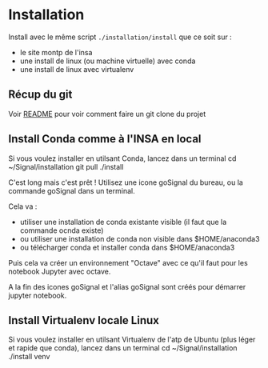 # Installation

Install avec le même script ``./installation/install`` que ce soit sur :
   * le site montp de l'insa
   * une install de linux (ou machine virtuelle) avec conda
   * une install de linux avec virtualenv

## Récup du git
Voir [README](../README.md "README du Github") pour voir comment faire un git clone du projet
	
## Install Conda comme à l'INSA en local

Si vous voulez installer en utilsant Conda, lancez dans un terminal
   cd ~/Signal/installation
   git pull
   ./install

C'est long mais c'est prêt !
Utilisez une icone goSignal du bureau, ou la commande goSignal dans un terminal.

Cela va :

  * utiliser une installation de conda existante visible (il faut que la commande ocnda existe)
  * ou utiliser une installation de conda non visible dans $HOME/anaconda3
  * ou télécharger conda et installer conda dans $HOME/anaconda3

Puis cela va créer un environnement "Octave" avec ce qu'il faut pour les notebook Jupyter avec octave. 

A la fin des icones goSignal et l'alias goSignal sont créés pour démarrer jupyter notebook.

## Install Virtualenv locale Linux

Si vous voulez installer en utilsant Virtualenv de l'atp de Ubuntu (plus léger et rapide que conda), lancez dans un terminal
   cd ~/Signal/installation
   ./install venv

	
